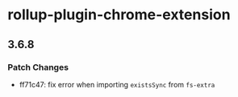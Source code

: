 # rollup-plugin-chrome-extension

## 3.6.8

### Patch Changes

- ff71c47: fix error when importing `existsSync` from `fs-extra`
